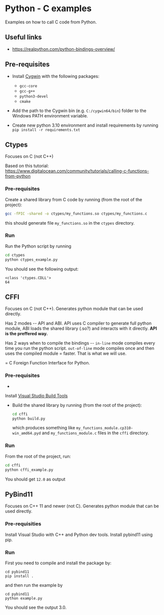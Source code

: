 # Python - C examples

Examples on how to call C code from Python.

## Useful links

- https://realpython.com/python-bindings-overview/

## Pre-requisites

- Install [Cygwin](https://www.cygwin.com/) with the following packages:
    - `gcc-core`
    - `gcc-g++`
    - `python3-devel`
    - `cmake`

- Add the path to the Cygwin bin (e.g. `C:/cygwin64/bin`) folder to the Windows PATH environment variable.
- Create new python 3.10 environment and install requirements by running `pip install -r requirements.txt`

## Ctypes

Focuses on C (not C++)

Based on this tutorial: https://www.digitalocean.com/community/tutorials/calling-c-functions-from-python

### Pre-requisites

Create a shared library from C code by running (from the root of the project):

```bash
gcc -fPIC -shared -o ctypes/my_functions.so ctypes/my_functions.c
```

this should generate file `my_functions.so` in the `ctypes` directory.

### Run

Run the Python script by running

```bash
cd ctypes
python ctypes_example.py
```

You should see the following output:

```
<class 'ctypes.CDLL'>
64
```

## CFFI

Focuses on C (not C++). Generates python module that can be used directly.

Has 2 modes -- API and ABI. API uses C compiler to generate full python module, ABI loads the shared library (.so?) and
interacts with it directly. **API is the preffered way.**

Has 2 ways when to compile the bindings -- `in-line` mode compiles every time you run the python script.
`out-of-line` mode compiles once and then uses the compiled module = faster. That is what we will use.

= C Foreign Function Interface for Python.

### Pre-requisites

-

Install [Visual Studio Build Tools](https://stackoverflow.com/questions/64261546/how-to-solve-error-microsoft-visual-c-14-0-or-greater-is-required-when-inst)

- Build the shared library by running (from the root of the project):

  ```bash
  cd cffi
  python build.py
  ``` 
  which produces something like `my_functions_module.cp310-win_amd64.pyd` and `my_functions_module.c` files in
  the `cffi` directory.

### Run

From the root of the project, run:

```bash
cd cffi
python cffi_example.py
```

You should get `12.0` as output

## PyBind11

Focuses on C++ 11 and newer (not C). Generates python module that can be used directly.

### Pre-requisities 

Install Visual Studio with C++ and Python dev tools. Install pybind11 using pip.

### Run

First you need to compile and install the package by:

```
cd pybind11
pip install .
```

and then run the example by 

```
cd pybind11
python example.py
```

You should see the output 3.0.
